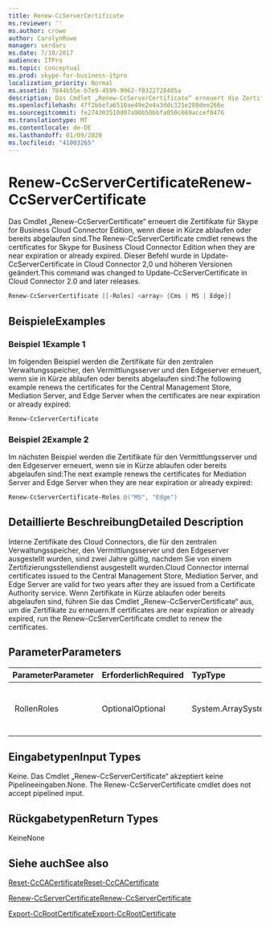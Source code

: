```yaml
---
title: Renew-CcServerCertificate
ms.reviewer: ''
ms.author: crowe
author: CarolynRowe
manager: serdars
ms.date: 7/18/2017
audience: ITPro
ms.topic: conceptual
ms.prod: skype-for-business-itpro
localization_priority: Normal
ms.assetid: 7844b55e-b7e9-4599-9962-f0322728405a
description: Das Cmdlet „Renew-CcServerCertificate“ erneuert die Zertifikate für Skype for Business Cloud Connector Edition, wenn diese in Kürze ablaufen oder bereits abgelaufen sind. Dieser Befehl wurde in Update-CcServerCertificate in Cloud Connector 2,0 und höheren Versionen geändert.
ms.openlocfilehash: 47f2bbefa6510ae49e2e4a3ddc321e288dee266e
ms.sourcegitcommit: fe274303510d07a90b506bfa050c669accef0476
ms.translationtype: MT
ms.contentlocale: de-DE
ms.lasthandoff: 01/09/2020
ms.locfileid: "41003265"
---
```

# <a name="renew-ccservercertificate"></a><span data-ttu-id="45a56-104">Renew-CcServerCertificate</span><span class="sxs-lookup"><span data-stu-id="45a56-104">Renew-CcServerCertificate</span></span>
 
<span data-ttu-id="45a56-105">Das Cmdlet „Renew-CcServerCertificate“ erneuert die Zertifikate für Skype for Business Cloud Connector Edition, wenn diese in Kürze ablaufen oder bereits abgelaufen sind.</span><span class="sxs-lookup"><span data-stu-id="45a56-105">The Renew-CcServerCertificate cmdlet renews the certificates for Skype for Business Cloud Connector Edition when they are near expiration or already expired.</span></span> <span data-ttu-id="45a56-106">Dieser Befehl wurde in Update-CcServerCertificate in Cloud Connector 2,0 und höheren Versionen geändert.</span><span class="sxs-lookup"><span data-stu-id="45a56-106">This command was changed to Update-CcServerCertificate in Cloud Connector 2.0 and later releases.</span></span> 
  
```powershell
Renew-CcServerCertificate [[-Roles] <array> {Cms | MS | Edge}]
```

## <a name="examples"></a><span data-ttu-id="45a56-107">Beispiele</span><span class="sxs-lookup"><span data-stu-id="45a56-107">Examples</span></span>
<span data-ttu-id="45a56-108"><a name="Examples"> </a></span><span class="sxs-lookup"><span data-stu-id="45a56-108"></span></span>

### <a name="example-1"></a><span data-ttu-id="45a56-109">Beispiel 1</span><span class="sxs-lookup"><span data-stu-id="45a56-109">Example 1</span></span>

<span data-ttu-id="45a56-110">Im folgenden Beispiel werden die Zertifikate für den zentralen Verwaltungsspeicher, den Vermittlungsserver und den Edgeserver erneuert, wenn sie in Kürze ablaufen oder bereits abgelaufen sind:</span><span class="sxs-lookup"><span data-stu-id="45a56-110">The following example renews the certificates for the Central Management Store, Mediation Server, and Edge Server when the certificates are near expiration or already expired:</span></span>
  
```powershell
Renew-CcServerCertificate
```

### <a name="example-2"></a><span data-ttu-id="45a56-111">Beispiel 2</span><span class="sxs-lookup"><span data-stu-id="45a56-111">Example 2</span></span>

<span data-ttu-id="45a56-112">Im nächsten Beispiel werden die Zertifikate für den Vermittlungsserver und den Edgeserver erneuert, wenn sie in Kürze ablaufen oder bereits abgelaufen sind:</span><span class="sxs-lookup"><span data-stu-id="45a56-112">The next example renews the certificates for Mediation Server and Edge Server when they are near expiration or already expired:</span></span>
  
```powershell
Renew-CcServerCertificate-Roles @("MS", "Edge")
```

## <a name="detailed-description"></a><span data-ttu-id="45a56-113">Detaillierte Beschreibung</span><span class="sxs-lookup"><span data-stu-id="45a56-113">Detailed Description</span></span>
<span data-ttu-id="45a56-114"><a name="DetailedDescription"> </a></span><span class="sxs-lookup"><span data-stu-id="45a56-114"></span></span>

<span data-ttu-id="45a56-115">Interne Zertifikate des Cloud Connectors, die für den zentralen Verwaltungsspeicher, den Vermittlungsserver und den Edgeserver ausgestellt wurden, sind zwei Jahre gültig, nachdem Sie von einem Zertifizierungsstellendienst ausgestellt wurden.</span><span class="sxs-lookup"><span data-stu-id="45a56-115">Cloud Connector internal certificates issued to the Central Management Store, Mediation Server, and Edge Server are valid for two years after they are issued from a Certificate Authority service.</span></span> <span data-ttu-id="45a56-116">Wenn Zertifikate in Kürze ablaufen oder bereits abgelaufen sind, führen Sie das Cmdlet „Renew-CcServerCertificate“ aus, um die Zertifikate zu erneuern.</span><span class="sxs-lookup"><span data-stu-id="45a56-116">If certificates are near expiration or already expired, run the Renew-CcServerCertificate cmdlet to renew the certificates.</span></span> 
  
## <a name="parameters"></a><span data-ttu-id="45a56-117">Parameter</span><span class="sxs-lookup"><span data-stu-id="45a56-117">Parameters</span></span>
<span data-ttu-id="45a56-118"><a name="DetailedDescription"> </a></span><span class="sxs-lookup"><span data-stu-id="45a56-118"></span></span>

|<span data-ttu-id="45a56-119">**Parameter**</span><span class="sxs-lookup"><span data-stu-id="45a56-119">**Parameter**</span></span>|<span data-ttu-id="45a56-120">**Erforderlich**</span><span class="sxs-lookup"><span data-stu-id="45a56-120">**Required**</span></span>|<span data-ttu-id="45a56-121">**Typ**</span><span class="sxs-lookup"><span data-stu-id="45a56-121">**Type**</span></span>|<span data-ttu-id="45a56-122">**Beschreibung**</span><span class="sxs-lookup"><span data-stu-id="45a56-122">**Description**</span></span>|
|:-----|:-----|:-----|:-----|
|<span data-ttu-id="45a56-123"> Rollen</span><span class="sxs-lookup"><span data-stu-id="45a56-123">Roles</span></span>  <br/> |<span data-ttu-id="45a56-124">Optional</span><span class="sxs-lookup"><span data-stu-id="45a56-124">Optional</span></span>  <br/> |<span data-ttu-id="45a56-125">System.Array</span><span class="sxs-lookup"><span data-stu-id="45a56-125">System.Array</span></span>  <br/> | <span data-ttu-id="45a56-126"> Array von Cloud Connector-Serverrollen</span><span class="sxs-lookup"><span data-stu-id="45a56-126">Array of Cloud Connector server roles.</span></span> <br/> |
   
## <a name="input-types"></a><span data-ttu-id="45a56-127">Eingabetypen</span><span class="sxs-lookup"><span data-stu-id="45a56-127">Input Types</span></span>
<span data-ttu-id="45a56-128"><a name="InputTypes"> </a></span><span class="sxs-lookup"><span data-stu-id="45a56-128"></span></span>

<span data-ttu-id="45a56-p104">Keine. Das Cmdlet „Renew-CcServerCertificate“ akzeptiert keine Pipelineeingaben.</span><span class="sxs-lookup"><span data-stu-id="45a56-p104">None. The Renew-CcServerCertificate cmdlet does not accept pipelined input.</span></span>
  
## <a name="return-types"></a><span data-ttu-id="45a56-131">Rückgabetypen</span><span class="sxs-lookup"><span data-stu-id="45a56-131">Return Types</span></span>
<span data-ttu-id="45a56-132"><a name="ReturnTypes"> </a></span><span class="sxs-lookup"><span data-stu-id="45a56-132"></span></span>

<span data-ttu-id="45a56-133">Keine</span><span class="sxs-lookup"><span data-stu-id="45a56-133">None</span></span>
  
## <a name="see-also"></a><span data-ttu-id="45a56-134">Siehe auch</span><span class="sxs-lookup"><span data-stu-id="45a56-134">See also</span></span>
<span data-ttu-id="45a56-135"><a name="ReturnTypes"> </a></span><span class="sxs-lookup"><span data-stu-id="45a56-135"></span></span>

[<span data-ttu-id="45a56-136">Reset-CcCACertificate</span><span class="sxs-lookup"><span data-stu-id="45a56-136">Reset-CcCACertificate</span></span>](reset-cccacertificate.md)
  
[<span data-ttu-id="45a56-137">Renew-CcServerCertificate</span><span class="sxs-lookup"><span data-stu-id="45a56-137">Renew-CcServerCertificate</span></span>](renew-ccservercertificate.md)
  
[<span data-ttu-id="45a56-138">Export-CcRootCertificate</span><span class="sxs-lookup"><span data-stu-id="45a56-138">Export-CcRootCertificate</span></span>](export-ccrootcertificate.md)
  

